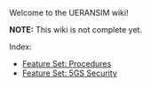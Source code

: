 Welcome to the UERANSIM wiki!

**NOTE:** This wiki is not complete yet.

Index:

- [Feature Set: Procedures](https://github.com/aligungr/UERANSIM/wiki/Feature-Set:-Procedures)
- [Feature Set: 5GS Security](https://github.com/aligungr/UERANSIM/wiki/Feature-Set:-Procedures)